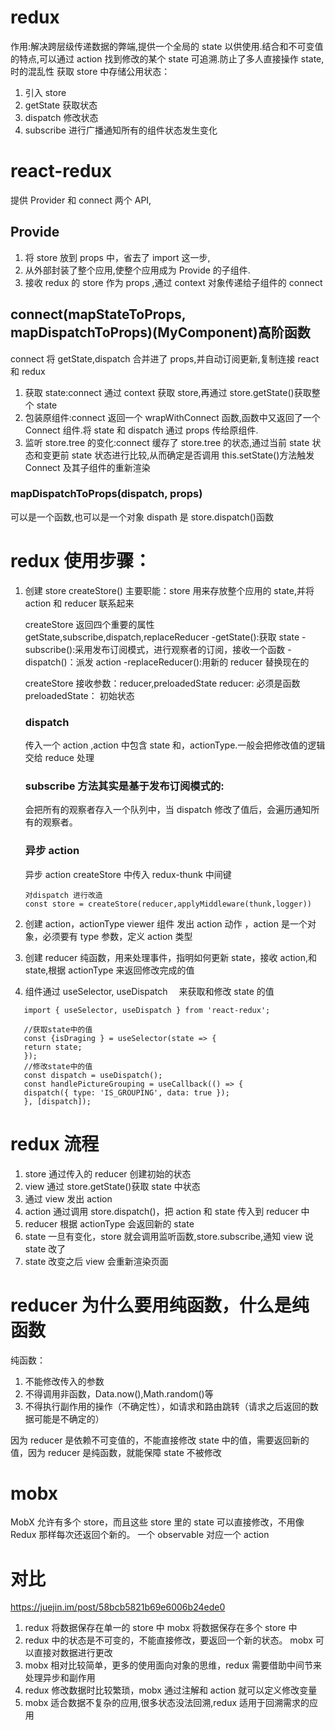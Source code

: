 # redux

作用:解决跨层级传递数据的弊端,提供一个全局的 state 以供使用.结合和不可变值的特点,可以通过 action 找到修改的某个 state 可追溯.防止了多人直接操作 state,时的混乱性
获取 store 中存储公用状态：

1. 引入 store
2. getState 获取状态
3. dispatch 修改状态
4. subscribe 进行广播通知所有的组件状态发生变化

# react-redux

提供 Provider 和 connect 两个 API,

## Provide

1.  将 store 放到 props 中，省去了 import 这一步,
2.  从外部封装了整个应用,使整个应用成为 Provide 的子组件.
3.  接收 redux 的 store 作为 props ,通过 context 对象传递给子组件的 connect

## connect(mapStateToProps, mapDispatchToProps)(MyComponent)高阶函数

connect 将 getState,dispatch 合并进了 props,并自动订阅更新,复制连接 react 和 redux

1.  获取 state:connect 通过 context 获取 store,再通过 store.getState()获取整个 state
2.  包装原组件:connect 返回一个 wrapWithConnect 函数,函数中又返回了一个 Connect 组件.将 state 和 dispatch 通过 props 传给原组件.
3.  监听 store.tree 的变化:connect 缓存了 store.tree 的状态,通过当前 state 状态和变更前 state 状态进行比较,从而确定是否调用 this.setState()方法触发 Connect 及其子组件的重新渲染

### mapDispatchToProps(dispatch, props)

可以是一个函数,也可以是一个对象
dispath 是 store.dispatch()函数

# redux 使用步骤：

1. 创建 store createStore()
   主要职能：store 用来存放整个应用的 state,并将 action 和 reducer 联系起来

   createStore 返回四个重要的属性 getState,subscribe,dispatch,replaceReducer
   -getState():获取 state
   -subscribe():采用发布订阅模式，进行观察者的订阅，接收一个函数
   -dispatch()：派发 action
   -replaceReducer():用新的 reducer 替换现在的

   createStore 接收参数：reducer,preloadedState
   reducer: 必须是函数
   preloadedState： 初始状态

   ### dispatch

   传入一个 action ,action 中包含 state 和，actionType.一般会把修改值的逻辑交给 reduce 处理

   ### subscribe 方法其实是基于发布订阅模式的:

   会把所有的观察者存入一个队列中，当 dispatch 修改了值后，会遍历通知所有的观察者。

   ### 异步 action

   异步 action createStore 中传入 redux-thunk 中间键

   ```
   对dispatch 进行改造
   const store = createStore(reducer,applyMiddleware(thunk,logger))
   ```

2. 创建 action，actionType
   viewer 组件 发出 action 动作 ，action 是一个对象，必须要有 type 参数，定义 action 类型

3. 创建 reducer
   纯函数，用来处理事件，指明如何更新 state，接收 action,和 state,根据 actionType 来返回修改完成的值

4. 组件通过 useSelector, useDispatch 　来获取和修改 state 的值

```
   import { useSelector, useDispatch } from 'react-redux';

   //获取state中的值
   const {isDraging } = useSelector(state => {
   return state;
   });
   //修改state中的值
   const dispatch = useDispatch();
   const handlePictureGrouping = useCallback(() => {
   dispatch({ type: 'IS_GROUPING', data: true });
   }, [dispatch]);

```

# redux 流程

1. store 通过传入的 reducer 创建初始的状态
2. view 通过 store.getState()获取 state 中状态
3. 通过 view 发出 action
4. action 通过调用 store.dispatch()，把 action 和 state 传入到 reducer 中
5. reducer 根据 actionType 会返回新的 state
6. state 一旦有变化，store 就会调用监听函数,store.subscribe,通知 view 说 state 改了
7. state 改变之后 view 会重新渲染页面

# reducer 为什么要用纯函数，什么是纯函数

纯函数：

1.  不能修改传入的参数
2.  不得调用非函数，Data.now(),Math.random()等
3.  不得执行副作用的操作（不确定性），如请求和路由跳转（请求之后返回的数据可能是不确定的）

因为 reducer 是依赖不可变值的，不能直接修改 state 中的值，需要返回新的值，因为 reducer 是纯函数，就能保障 state 不被修改

# mobx

MobX 允许有多个 store，而且这些 store 里的 state 可以直接修改，不用像 Redux 那样每次还返回个新的。
一个 observable 对应一个 action

# 对比

https://juejin.im/post/58bcb5821b69e6006b24ede0

1. redux 将数据保存在单一的 store 中
   mobx 将数据保存在多个 store 中
2. redux 中的状态是不可变的，不能直接修改，要返回一个新的状态。
   mobx 可以直接对数据进行更改
3. mobx 相对比较简单，更多的使用面向对象的思维，redux 需要借助中间节来处理异步和副作用
4. redux 修改数据时比较繁琐，mobx 通过注解和 action 就可以定义修改变量
5. mobx 适合数据不复杂的应用,很多状态没法回溯,redux 适用于回溯需求的应用
